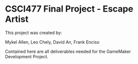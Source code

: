 # CSCI477 Final Project - Escape Artist

This project was created by:

Mykel Allen, Leo Chely, David An, Frank Enciso

Contained here are all deliverables needed for the GameMaker Development Project.
